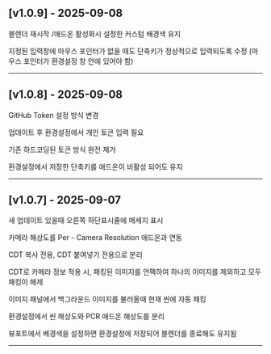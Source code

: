 ## [v1.0.9] - 2025-09-08

블렌더 재시작 /애드온 활성화시 설정한 커스텀 배경색 유지

지정된 입력창에 마우스 포인터가 없을 때도 단축키가 정상적으로 입력되도록 수정
(마우스 포인터가 환경설정 창 안에 있어야 함)

---


## [v1.0.8] - 2025-09-08

GitHub Token 설정 방식 변경

업데이트 후 환경설정에서 개인 토큰 입력 필요

기존 하드코딩된 토큰 방식 완전 제거

환경설정에서 저장한 단축키를 애드온이 비활성 되어도 유지

---

## [v1.0.7] - 2025-09-07

새 업데이트 있을때 오른쪽 하단표시줄에 메세지 표시

카메라 해상도를 Per - Camera Resolution 애드온과 연동

CDT 복사 전용, CDT 붙여넣기 전용으로 분리

CDT로 카메라 정보 적용 시, 패킹된 이미지를 언팩하여 하나의 이미지를 제외하고 모두 패킹이 해제

이미지 패널에서 백그라운드 이미지를 불러올때 현재 씬에 자동 패킹

환경설정에서 씬 해상도와 PCR 애드온 해상도를 분리

뷰포트에서 베경색을 설정하면 환경설정에 저장되어 블렌더를 종료해도 유지됨

---





